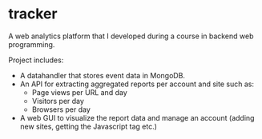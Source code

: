 # tracker

A web analytics platform that I developed during a course in backend web programming.

Project includes:
  - A datahandler that stores event data in MongoDB.
  - An API for extracting aggregated reports per account and site such as:
    - Page views per URL and day
    - Visitors per day
    - Browsers per day
  - A web GUI to visualize the report data and manage an account (adding new sites, getting the Javascript tag etc.)


